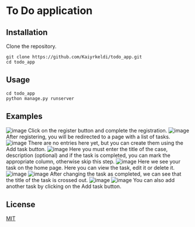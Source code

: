 # To Do application

## Installation

Clone the repository.

~~~
git clone https://github.com/Kaiyrkeldi/todo_app.git
cd todo_app 
~~~

## Usage

~~~
cd todo_app
python manage.py runserver
~~~

## Examples


![image](https://user-images.githubusercontent.com/67787196/150129035-be254b53-0ade-4e22-8043-0e542e085217.png)
Click on the register button and complete the registration.
![image](https://user-images.githubusercontent.com/67787196/150129193-712661a3-624e-421d-8292-95d45351ddef.png)
After registering, you will be redirected to a page with a list of tasks.
![image](https://user-images.githubusercontent.com/67787196/150129394-eb905384-a641-4617-b782-f1b78afa23bb.png)
There are no entries here yet, but you can create them using the Add task button.
![image](https://user-images.githubusercontent.com/67787196/150130258-de7ec711-1728-4b4f-9371-f8841bf8f297.png)
Here you must enter the title of the case, description (optional) and if the task is completed, you can mark the appropriate column, otherwise skip this step.
![image](https://user-images.githubusercontent.com/67787196/150130499-c0f43512-0850-4553-9f13-725e0084010c.png)
Here we see your task on the home page. Here you can view the task, edit it or delete it.
![image](https://user-images.githubusercontent.com/67787196/150131542-2ca8257a-43d2-4e66-9539-b6cc50ed19ad.png)
![image](https://user-images.githubusercontent.com/67787196/150133037-90aef24a-6bcb-415e-9e90-225ce907dae2.png)
After changing the task as completed, we can see that the title of the task is crossed out.
![image](https://user-images.githubusercontent.com/67787196/150131924-05762b30-a617-4352-941a-29fed3113ae0.png)
![image](https://user-images.githubusercontent.com/67787196/150132766-e99d4f69-6fb9-48e5-b4a9-582f7c729d76.png)
You can also add another task by clicking on the Add task button.





## License
[MIT](https://github.com/Kaiyrkeldi/Scrapper/blob/main/LICENSE)
